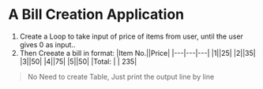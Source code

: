 # A Bill Creation Application

 1. Create a Loop to take input of price of items from user, until the user gives 0 as input..
 1. Then Creeate a bill in format:
    |Item No.||Price|
    |---|---|---|
    |1||25|
    |2||35|
    |3||50|
    |4||75|
    |5||50|
    |Total: | | 235|

> No Need to create Table, Just print the output line by line
